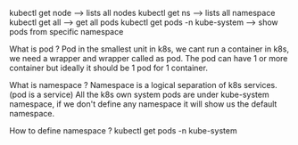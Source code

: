 kubectl get node --> lists all nodes
kubectl get ns --> lists all namespace
kubectl get all --> get all pods
kubectl get pods -n kube-system --> show pods from specific namespace

What is pod ? 
Pod in the smallest unit in k8s, we cant run a container in k8s, we need a wrapper and wrapper called as pod.
The pod can have 1 or more container but ideally it should be 1 pod for 1 container.

What is namespace ?
Namespace is a logical separation of k8s services. (pod is a service)
All the k8s own system pods are under kube-system namespace, if we don't define any namespace it will show us the default namespace.

How to define namespace ?
kubectl get pods -n kube-system

